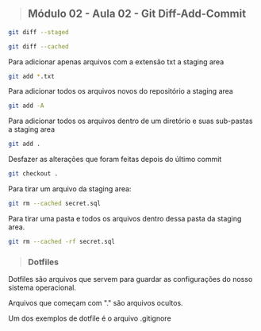 >## Módulo 02 - Aula 02 - Git Diff-Add-Commit

```bash
git diff --staged
```

```bash
git diff --cached
```

Para adicionar apenas arquivos com a extensão txt a staging area

```bash
git add *.txt
```

Para adicionar todos os arquivos novos do repositório a staging area

```bash
git add -A
```

Para adicionar todos os arquivos dentro de um diretório e suas sub-pastas a staging area

```bash
git add .
```

Desfazer as alterações que foram feitas depois do último commit

```bash
git checkout .
```

Para tirar um arquivo da staging area:

```bash
git rm --cached secret.sql
```

Para tirar uma pasta e todos os arquivos dentro dessa pasta da staging area.
```bash
git rm --cached -rf secret.sql
```


>### Dotfiles

Dotfiles são arquivos que servem para guardar as configurações do nosso sistema operacional.

Arquivos que começam com "." são arquivos ocultos. 

Um dos exemplos de dotfile é o arquivo .gitignore